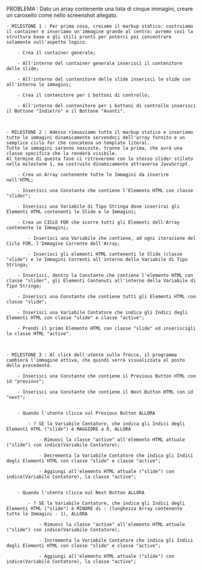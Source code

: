 PROBLEMA : Dato un array contenente una lista di cinque immagini, creare un carosello come nello screenshot allegato.

    - MILESTONE 1 : Per prima cosa, creiamo il markup statico: costruiamo il container e inseriamo un'immagine grande al centro: avremo così la struttura base e gli stili pronti per poterci poi concentrare solamente sull'aspetto logico.

        - Crea il container generale;

        - All'interno del container generale inserisci il contenitore delle slide;

        - All'interno del contenitore delle slide inserisci le slide con all'interno le immagini;

        - Crea il contenitore per i bottoni di controllo;

        - All'interno del contenitore per i bottoni di controllo inserisci il Bottone "Indietro" e il Bottone "Avanti".
        


    - MILESTONE 2 : Adesso rimuoviamo tutto il markup statico e inseriamo tutte le immagini dinamicamente servendoci dell'array fornito e un semplice ciclo for che concatena un template literal. 
    Tutte le immagini saranno nascoste, tranne la prima, che avrà una classe specifica che la renderà visibile. 
    Al termine di questa fase ci ritroveremo con lo stesso slider stilato nella milestone 1, ma costruito dinamicamente attraverso JavaScript.

        - Crea un Array contenente tutte le Immagini da inserire nell'HTML;

        - Inserisci una Constante che contiene l'Elemento HTML con classe "slider";

        - Inserisci una Variabile di Tipo Stringa dove inserirai gli Elementi HTML contenenti le Slide e le Immagini;

        - Crea un CICLO FOR che scorre tutti gli Elementi dell'Array contenente le Immagini;

            - Inserisci una Variabile che contiene, ad ogni iterazione del Ciclo FOR, l'Immagine Corrente dell'Array;

            - Inserisci gli elementi HTML contenenti le Slide (classe "slide") e le Immagini Correnti all'interno della Variabile di Tipo Stringa;

        - Inserisci, dentro la Constante che contiene l'elemento HTML con classe "slider", gli Elementi Contenuti all'interno della Variabile di Tipo Stringa;

        - Inserisci una Constante che contiene tutti gli Elementi HTML con classe "slide";

        - Inserisci una Variabile Contatore che indica gli Indici degli Elementi HTML con classe "slide" e classe "active";

        - Prendi il primo Elemento HTML con classe "slide" ed inseriscigli la classe HTML "active".



    - MILESTONE 3 : Al click dell'utente sulle frecce, il programma cambierà l’immagine attiva, che quindi verrà visualizzata al posto della precedente.

        - Inserisci una Constante che contiene il Previous Button HTML con id "previous";

        - Inserisci una Constante che contiene il Next Button HTML con id "next";


        - Quando l'utente clicca sul Previous Button ALLORA

            - ? SE la Variabile Contatore, che indica gli Indici degli Elementi HTML ("slide") è MAGGIORE a 0, ALLORA

                - Rimuovi la classe "active" all'elemento HTML attuale ("slide") con indice(Variabile Contatore);

                - Decrementa la Variabile Contatore che indica gli Indici degli Elementi HTML con classe "slide" e classe "active";

                - Aggiungi all'elemento HTML attuale ("slide") con indice(Variabile Contatore), la classe "active";


        - Quando l'utente clicca sul Next Button ALLORA

            - ? SE la Variabile Contatore, che indica gli Indici degli Elementi HTML ("slide") è MINORE di : (lunghezza Array contenente tutte le Immagini - 1), ALLORA

                - Rimuovi la classe "active" all'elemento HTML attuale ("slide") con indice(Variabile Contatore);

                - Incrementa la Variabile Contatore che indica gli Indici degli Elementi HTML con classe "slide" e classe "active";

                - Aggiungi all'elemento HTML attuale ("slide") con indice(Variabile Contatore), la classe "active";

    

